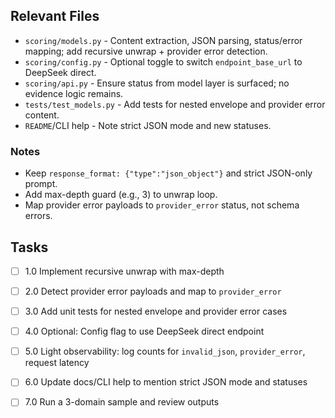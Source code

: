 ## Relevant Files

- `scoring/models.py` - Content extraction, JSON parsing, status/error mapping; add recursive unwrap + provider error detection.
- `scoring/config.py` - Optional toggle to switch `endpoint_base_url` to DeepSeek direct.
- `scoring/api.py` - Ensure status from model layer is surfaced; no evidence logic remains.
- `tests/test_models.py` - Add tests for nested envelope and provider error content.
- `README`/CLI help - Note strict JSON mode and new statuses.

### Notes

- Keep `response_format: {"type":"json_object"}` and strict JSON-only prompt.
- Add max-depth guard (e.g., 3) to unwrap loop.
- Map provider error payloads to `provider_error` status, not schema errors.

## Tasks

- [ ] 1.0 Implement recursive unwrap with max-depth
- [ ] 2.0 Detect provider error payloads and map to `provider_error`
- [ ] 3.0 Add unit tests for nested envelope and provider error cases
- [ ] 4.0 Optional: Config flag to use DeepSeek direct endpoint
- [ ] 5.0 Light observability: log counts for `invalid_json`, `provider_error`, request latency
- [ ] 6.0 Update docs/CLI help to mention strict JSON mode and statuses
- [ ] 7.0 Run a 3-domain sample and review outputs

